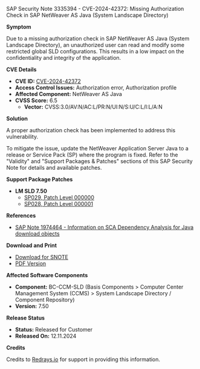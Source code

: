 SAP Security Note 3335394 - CVE-2024-42372: Missing Authorization Check in SAP NetWeaver AS Java (System Landscape Directory)

**Symptom**

Due to a missing authorization check in SAP NetWeaver AS Java (System Landscape Directory), an unauthorized user can read and modify some restricted global SLD configurations. This results in a low impact on the confidentiality and integrity of the application.

**CVE Details**

- **CVE ID:** [CVE-2024-42372](https://www.cve.org/CVERecord?id=CVE-2024-42372)
- **Access Control Issues:** Authorization error, Authorization profile
- **Affected Component:** NetWeaver AS Java
- **CVSS Score:** 6.5
  - **Vector:** CVSS:3.0/AV:N/AC:L/PR:N/UI:N/S:U/C:L/I:L/A:N

**Solution**

A proper authorization check has been implemented to address this vulnerability.

To mitigate the issue, update the NetWeaver Application Server Java to a release or Service Pack (SP) where the program is fixed. Refer to the "Validity" and "Support Packages & Patches" sections of this SAP Security Note for details and available patches.

**Support Package Patches**

- **LM SLD 7.50**
  - [SP029, Patch Level 000000](https://userapps.support.sap.com/sap/support/swdc/notes?cvnr=73554900100200001611&support_package=SP029&patch_level=000000)
  - [SP028, Patch Level 000001](https://userapps.support.sap.com/sap/support/swdc/notes?cvnr=73554900100200001611&support_package=SP028&patch_level=000001)

**References**

- [SAP Note 1974464 - Information on SCA Dependency Analysis for Java download objects](https://me.sap.com/notes/1974464)

**Download and Print**

- [Download for SNOTE](https://notesdownloads.sap.com/note/0040000001268382024)
- [PDF Version](https://userapps.support.sap.com/sap/support/sfm/notes/print/0003335394?language=en-US&token=C64159A77C1FA214353096D66F6F58B1)

**Affected Software Components**

- **Component:** BC-CCM-SLD (Basis Components > Computer Center Management System (CCMS) > System Landscape Directory / Component Repository)
- **Version:** 7.50

**Release Status**

- **Status:** Released for Customer
- **Released On:** 12.11.2024

**Credits**

Credits to [Redrays.io](https://redrays.io) for support in providing this information.